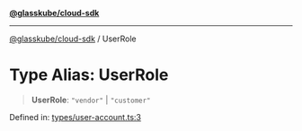 [**@glasskube/cloud-sdk**](../README.md)

***

[@glasskube/cloud-sdk](../README.md) / UserRole

# Type Alias: UserRole

> **UserRole**: `"vendor"` \| `"customer"`

Defined in: [types/user-account.ts:3](https://github.com/glasskube/distr/blob/80de58e6e72221ca696881996e5ae90ce94cd9cf/sdk/js/src/types/user-account.ts#L3)
